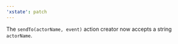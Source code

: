 ```yaml
---
'xstate': patch
---
```


The `sendTo(actorName, event)` action creator now accepts a string `actorName`.
